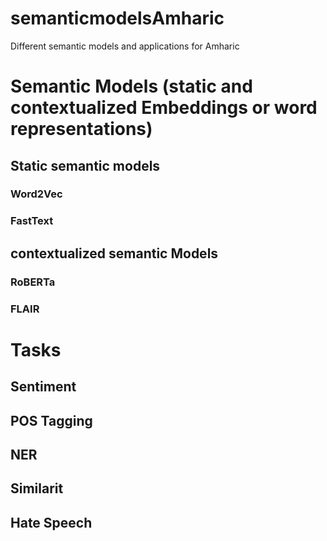 # semanticmodelsAmharic
Different semantic models and applications for Amharic

# Semantic Models (static and contextualized Embeddings or word representations)
## Static semantic models
### Word2Vec
### FastText
## contextualized semantic Models
### RoBERTa
### FLAIR

# Tasks

## Sentiment
## POS Tagging
## NER
## Similarit 
## Hate Speech

